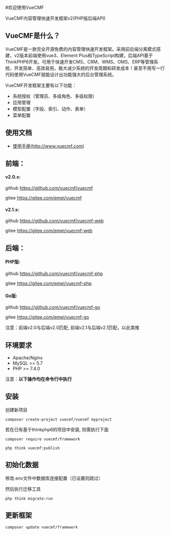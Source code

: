 #欢迎使用VueCMF

VueCMF内容管理快速开发框架v2(PHP版后端API)


## VueCMF是什么？
VueCMF是一款完全开源免费的内容管理快速开发框架。采用前后端分离模式搭建，v2版本前端使用vue3、Element Plus和TypeScript构建，后端API基于ThinkPHP6开发。可用于快速开发CMS、CRM、WMS、OMS、ERP等管理系统，开发简单、高效易用，极大减少系统的开发周期和研发成本！甚至不用写一行代码使用VueCMF就能设计出功能强大的后台管理系统。

VueCMF开发框架主要有以下功能：

 + 系统授权（管理员、多级角色、多级权限）
 + 应用管理
 + 模型配置（字段、索引、动作、表单）
 + 菜单配置

## 使用文档

+ [使用手册(http://www.vuecmf.com)](http://www.vuecmf.com/) 


## 前端：
#### v2.0.x:
github https://github.com/vuecmf/vuecmf

gitee  https://gitee.com/emei/vuecmf

#### v2.1.x:
github https://github.com/vuecmf/vuecmf-web

gitee https://gitee.com/emei/vuecmf-web


## 后端：

#### PHP版:
github https://github.com/vuecmf/vuecmf-php

gitee https://gitee.com/emei/vuecmf-php

#### Go版:
github https://github.com/vuecmf/vuecmf-go

gitee https://gitee.com/emei/vuecmf-go

注意：前端v2.0与后端v2.0匹配, 前端v2.1与后端v2.1匹配，以此类推


## 环境要求
* Apache/Nginx
* MySQL >= 5.7
* PHP >= 7.4.0


注意：**以下操作均在命令行中执行**

## 安装

创建新项目

~~~
composer create-project vuecmf/vuecmf myproject
~~~

若在已有基于thinkphp6的项目中安装, 则需执行下面
~~~
composer require vuecmf/framework

php think vuecmf:publish
~~~

## 初始化数据

修改.env文件中数据库连接配置（已设置则跳过）

然后执行迁移工具

```
php think migrate:run
```

## 更新框架
~~~
composer update vuecmf/framework
~~~




